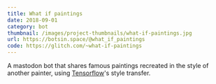 ```yaml
---
title: What if paintings
date: 2018-09-01
category: bot
thumbnail: /images/project-thumbnails/what-if-paintings.jpg
url: https://botsin.space/@what_if_paintings
code: https://glitch.com/~what-if-paintings
---
```


A mastodon bot that shares famous paintings recreated in the style of another painter, using [Tensorflow](https://www.tensorflow.org/)'s style transfer.